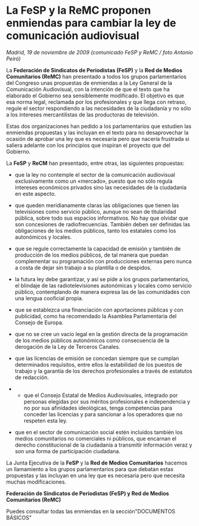 # La FeSP y la ReMC proponen enmiendas para cambiar la ley de comunicación audiovisual

*Madrid, 19 de noviembre de 2009 (comunicado FeSP y ReMC / foto Antonio Peiró)*

La **Federación de Sindicatos de Periodistas (FeSP)** y la **Red de Medios Comunitarios (ReMC)** han presentado a todos los grupos parlamentarios del Congreso unas propuestas de enmiendas a la Ley General de la Comunicación Audiovisual, con la intención de que el texto que ha elaborado el Gobierno sea sensiblemente modificado. El objetivo es que esa norma legal, reclamada por los profesionales y que llega con retraso, regule el sector respondiendo a las necesidades de la ciudadanía y no sólo a los intereses mercantilistas de las productoras de televisión.

Estas dos organizaciones han pedido a los parlamentarios que estudien las enmiendas propuestas y las incluyan en el texto para no desaprovechar la ocasión de aprobar una ley que es necesaria pero que nacería frustrada si saliera adelante con los principios que inspiran el proyecto que del Gobierno.

La **FeSP** y **ReCM** han presentado, entre otras, las siguientes propuestas:

- que la ley no contemple el sector de la comunicación audiovisual exclusivamente como un «mercado», puesto que no sólo regula intereses económicos privados sino las necesidades de la ciudadanía en este aspecto.

- que queden meridianamente claras las obligaciones que tienen las televisiones como servicio público, aunque no sean de titularidad pública, sobre todo sus espacios informativos. No hay que olvidar que son concesiones de radiofrecuencias. También deben ser definidas las obligaciones de los medios públicos, tanto los estatales como los autonómicos y locales.

- que se regule correctamente la capacidad de emisión y también de producción de los medios públicos, de tal manera que puedan complementar su programación con producciones externas pero nunca a costa de dejar sin trabajo a su plantilla o de despidos.

- la futura ley debe garantizar, y así se pide a los grupos parlamentarios, el blindaje de las radiotelevisiones autonómicas y locales como servicio público, contemplando de manera expresa las de las comunidades con una lengua cooficial propia.

- que se establezca una financiación con aportaciones públicas y con publicidad, como ha recomendado la Asamblea Parlamentaria del Consejo de Europa.

- que no se cree un vacío legal en la gestión directa de la programación de los medios públicos autonómicos como consecuencia de la derogación de la Ley de Terceros Canales.

- que las licencias de emisión se concedan siempre que se cumplan determinados requisitos, entre ellos la estabilidad de los puestos de trabajo y la garantía de los derechos profesionales a través de estatutos de redacción.

- - que el Consejo Estatal de Medios Audiovisuales, integrado por personas elegidas por sus méritos profesionales e independencia y no por sus afinidades ideológicas, tenga competencias para conceder las licencias y para sancionar a los operadores que no respeten esta ley.

- que en el sector de comunicación social estén incluidos también los medios comunitarios no comerciales ni públicos, que encarnan el derecho constitucional de la ciudadanía a transmitir información veraz y son una forma de participación ciudadana.

La Junta Ejecutiva de la **FeSP** y la **Red de Medios Comunitarios** hacemos un llamamiento a los grupos parlamentarios para que debatan estas propuestas y las incluyan en una ley que es necesaria pero que necesita muchas modificaciones.

**Federación de Sindicatos de Periodistas (FeSP) y Red de Medios Comunitarios (ReMC)**

Puedes consultar todas las enmiendas en la sección"DOCUMENTOS BÁSICOS"
